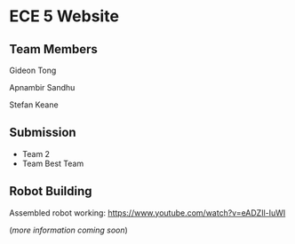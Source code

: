 # ECE 5 Website

## Team Members

Gideon Tong

Apnambir Sandhu

Stefan Keane

## Submission

* Team 2
* Team Best Team

## Robot Building

Assembled robot working: https://www.youtube.com/watch?v=eADZIl-IuWI

(*more information coming soon*)
